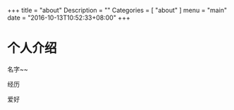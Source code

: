 
+++
title = "about"
Description = ""
Categories = [
  "about"
]
menu = "main"
date = "2016-10-13T10:52:33+08:00"
+++

# 个人介绍


名字~~

经历

爱好
